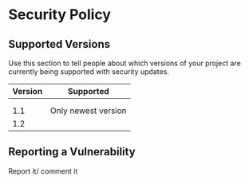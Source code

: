 # Security Policy

## Supported Versions

Use this section to tell people about which versions of your project are
currently being supported with security updates.

| Version | Supported          |
| ------- | ------------------ |
|         |                    |
|         |                    |
| 1.1     |Only newest version|
| 1.2     |                    |

## Reporting a Vulnerability
 Report it/ comment it 
